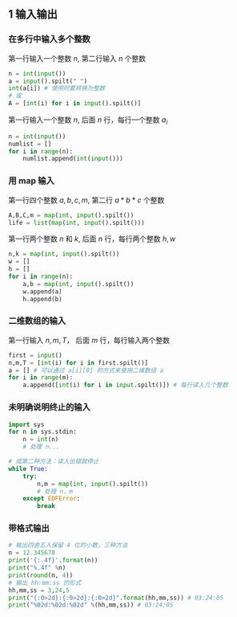 ## 1 输入输出

### 在多行中输入多个整数

第一行输入一个整数 $n$, 第二行输入 $n$ 个整数

```python
n = int(input())
a = input().spilt(" ")
int(a[i]) # 使用时要转换为整数
# 或
A = [int(i) for i in input().spilt()]
```

第一行输入一个整数 $n$, 后面 $n$ 行，每行一个整数 $a_i$

```python
n = int(input())
numlist = []
for i in range(n):
    numlist.append(int(input()))
```

### 用 map 输入

第一行四个整数 $a,b,c,m$, 第二行 $a*b*c$ 个整数

```python
A,B,C,m = map(int, input().spilt())
life = list(map(int, input().spilt()))
```

第一行两个整数 $n$ 和 $k$, 后面 $n$ 行，每行两个整数 $h,w$

```python
n,k = map(int, input().spilt())
w = []
h = []
for i in range(n):
    a,b = map(int, input().spilt())
    w.append(a)
    h.append(b)
```

### 二维数组的输入

第一行输入 $n,m,T$， 后面 $m$ 行，每行输入两个整数

```python
first = input()
n,m,T = [int(i) for i in first.spilt()]
a = [] # 可以通过 a[i][0] 的方式来使用二维数组 a
for i in range(m):
    a.append([int(i) for i in input.spilt()]) # 每行读入几个整数
```

### 未明确说明终止的输入

```python
import sys
for n in sys.stdin:
    n = int(n)
    # 处理 n...

# 或第二种方法：读入出错就停止
while True:
    try:
        n,m = map(int, input().spilt())
        # 处理 n，m
    except EOFError:
        break
```

### 带格式输出

```python
# 输出四舍五入保留 4 位的小数，三种方法
n = 12.345678
print('{:.4f}'.format(n))
print("%.4f" %n)
print(round(n, 4))
# 输出 hh:mm:ss 的形式
hh,mm,ss = 3,24,5
print("{:0>2d}:{:0>2d}:{:0>2d}".format(hh,mm,ss)) # 03:24:05
print("%02d:%02d:%02d" %(hh,mm,ss)) # 03:24:05
```

